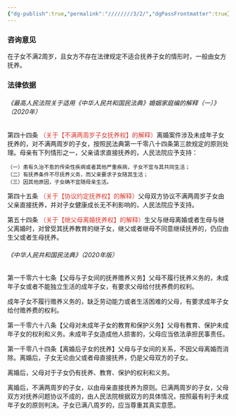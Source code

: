 ```yaml
---
{"dg-publish":true,"permalink":"////////3/2/","dgPassFrontmatter":true}
---
```


### 咨询意见

在子女不满2周岁，且女方不存在法律规定不适合抚养子女的情形时，一般由女方抚养。

### 法律依据

###### 《最高人民法院关于适用《中华人民共和国民法典》婚姻家庭编的解释（一）》（2020年）

第四十四条<font color="#d83931"> （关于【不满两周岁子女抚养权】的解释）</font>离婚案件涉及未成年子女抚养的，对不满两周岁的子女，按照民法典第一千零八十四条第三款规定的原则处理。母亲有下列情形之一，父亲请求直接抚养的，人民法院应予支持：

	（一）患有久治不愈的传染性疾病或者其他严重疾病，子女不宜与其共同生活；
	（二）有抚养条件不尽抚养义务，而父亲要求子女随其生活；
	（三）因其他原因，子女确不宜随母亲生活。

第四十五条<font color="#d83931"> （关于【协议约定抚养权】的解释）</font>父母双方协议不满两周岁子女由父亲直接抚养，并对子女健康成长无不利影响的，人民法院应予支持。

第五十四条<font color="#d83931"> （关于【继父母离婚抚养权】的解释）</font>生父与继母离婚或者生母与继父离婚时，对曾受其抚养教育的继子女，继父或者继母不同意继续抚养的，仍应由生父或者生母抚养。

###### 《中华人民共和国民法典》（2020年版）

第一千零六十七条【父母与子女间的抚养赡养义务】父母不履行抚养义务的，未成年子女或者不能独立生活的成年子女，有要求父母给付抚养费的权利。

成年子女不履行赡养义务的，缺乏劳动能力或者生活困难的父母，有要求成年子女给付赡养费的权利。

第一千零六十八条【父母对未成年子女的教育和保护义务】父母有教育、保护未成年子女的权利和义务。未成年子女造成他人损害的，父母应当依法承担民事责任。

第一千零八十四条【离婚后子女的抚养】父母与子女间的关系，不因父母离婚而消除。离婚后，子女无论由父或者母直接抚养，仍是父母双方的子女。

离婚后，父母对于子女仍有抚养、教育、保护的权利和义务。

离婚后，不满两周岁的子女，以由母亲直接抚养为原则。已满两周岁的子女，父母双方对抚养问题协议不成的，由人民法院根据双方的具体情况，按照最有利于未成年子女的原则判决。子女已满八周岁的，应当尊重其真实意愿。